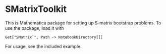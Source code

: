 # SMatrixToolkit

This is Mathematica package for setting up S-matrix bootstrap problems. To use the package, load it with

```wolfram
Get["SMatrix`", Path -> NotebookDirectory[]]
```

For usage, see the included example.
